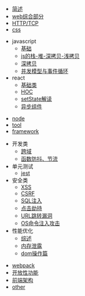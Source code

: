 * [简述](README.md)
* [web综合部分](web.md)
* [HTTP/TCP](http.md)
* [css](css.md)
- javascript
  - [基础](./javascript/基础.md)
  - [js的栈-堆-深拷贝-浅拷贝](./javascript/js的栈-堆-深拷贝-浅拷贝.md)
  - [深拷贝](./javascript/深拷贝.md)
  - [并发模型与事件循环](./javascript/并发模型与事件循环.md)
- react
  - [基础类](./react/基础类.md)
  - [HOC](./react/HOC.md)
  - [setState解读](./react/setState解读.md)
  - [异步组件](./react/异步组件.md)
* [node](node.md)
* [tool](tool.md)
* [framework](framework.md)
- 开发类
  - [跨域](./开发类/跨域.md)
  - [函数防抖、节流](./开发类/函数防抖节流.md)
- 单元测试
  - [jest](./单元测试/jest.md)
- 安全类
  - [XSS](./安全类/XSS.md)
  - [CSRF](./安全类/CSRF.md)
  - [SQL注入](./安全类/SQL注入.md)
  - [点击劫持](./安全类/点击劫持.md)
  - [URL跳转漏洞](./安全类/URL跳转漏洞.md)
  - [OS命令注入攻击](./安全类/OS命令注入攻击.md)
- 性能优化
  - [综述](./性能优化/综述.md)
  - [内存泄露](./性能优化/内存泄露.md)
  - [dom操作篇](./性能优化/dom操作篇.md)
* [webpack](webpack.md)
* [开放性功能](开放性功能.md)
* [前端架构](前端架构.md)
* [other](other.md)